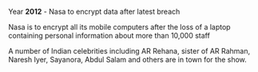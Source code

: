 Year **2012** - Nasa to encrypt data after latest breach

Nasa is to encrypt all its mobile computers after the loss of a laptop containing personal information about more than 10,000 staff

A number of Indian celebrities including AR Rehana, sister of AR Rahman, Naresh Iyer, Sayanora, Abdul Salam and others are in town for the show.  
